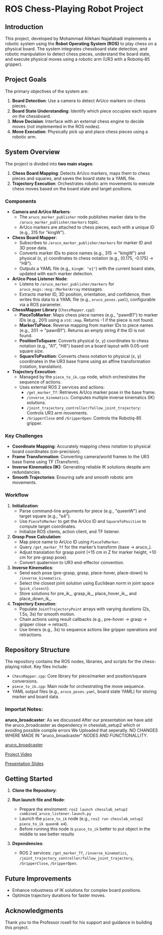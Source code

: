 # ROS Chess-Playing Robot Project

## Introduction
This project, developed by Mohammad Alikhani Najafabadi implements a robotic system using the **Robot Operating System (ROS)** to play chess on a physical board. The system integrates chessboard state detection, and robotic manipulation to detect chess pieces, understand the board state, and execute physical moves using a robotic arm (UR3 with a Robotiq-85 gripper).

## Project Goals
The primary objectives of the system are:
1. **Board Detection**: Use a camera to detect ArUco markers on chess pieces.
2. **Board State Understanding**: Identify which piece occupies each square on the chessboard.
3. **Move Decision**: Interface with an external chess engine to decide moves (not implemented in the ROS nodes).
4. **Move Execution**: Physically pick up and place chess pieces using a robotic arm.

## System Overview
The project is divided into **two main stages**:
1. **Chess Board Mapping**: Detects ArUco markers, maps them to chess pieces and squares, and saves the board state to a YAML file.
2. **Trajectory Execution**: Orchestrates robotic arm movements to execute chess moves based on the board state and target positions.

### Components
- **Camera and ArUco Markers**:
  - The `aruco_marker_publisher` node publishes marker data to the `/aruco_marker_publisher/markers` topic.
  - ArUco markers are attached to chess pieces, each with a unique ID (e.g., 315 for "kingW").
- **Chess Board Mapper**:
  - Subscribes to `/aruco_marker_publisher/markers` for marker ID and 3D pose data.
  - Converts marker IDs to piece names (e.g., 315 → "kingW") and physical (x, y) coordinates to chess notation (e.g., (0.175, -0.175) → "H8").
  - Outputs a YAML file (e.g., `kingW: "e1"`) with the current board state, updated with each marker detection.
- **ArUco Pose Listener Node**:
  - Listens to `/aruco_marker_publisher/markers` for `aruco_msgs::msg::MarkerArray` messages.
  - Extracts marker ID, 3D position, orientation, and confidence, then writes this data to a YAML file (e.g., `aruco_poses.yaml`), configurable via a ROS parameter.
- **ChessMapper Library** (`ChessMapper.cpp`):
  - **PieceToMarker**: Maps chess piece names (e.g., "pawnB1") to marker IDs (e.g., 201) using a `std::map`. Returns -1 if the piece is not found.
  - **MarkerToPiece**: Reverse mapping from marker IDs to piece names (e.g., 201 → "pawnB1"). Returns an empty string if the ID is not found.
  - **PositionToSquare**: Converts physical (x, y) coordinates to chess notation (e.g., "A1", "H8") based on a board layout with 0.05-unit square size.
  - **SquareToPosition**: Converts chess notation to physical (x, y) coordinates in the UR3 base frame using an affine transformation (rotation, translation).
- **Trajectory Execution**:
  - Managed by the `piece_to_ik.cpp` node, which orchestrates the sequence of actions.
  - Uses external ROS 2 services and actions:
    - `/get_marker_Tf`: Retrieves ArUco marker pose in the base frame.
    - `/inverse_kinematics`: Computes multiple inverse kinematics (IK) solutions.
    - `/joint_trajectory_controller/follow_joint_trajectory`: Controls UR3 arm movements.
    - `/GripperClose` and `/GripperOpen`: Controls the Robotiq-85 gripper.

### Key Challenges
- **Coordinate Mapping**: Accurately mapping chess notation to physical board coordinates (cm-precision).
- **Frame Transformation**: Converting camera/world frames to the UR3 base frame using TF (Transform).
- **Inverse Kinematics (IK)**: Generating reliable IK solutions despite arm redundancies.
- **Smooth Trajectories**: Ensuring safe and smooth robotic arm movements.

### Workflow
1. **Initialization**:
   - Parse command-line arguments for piece (e.g., "queenW") and target square (e.g., "e4").
   - Use `PieceToMarker` to get the ArUco ID and `SquareToPosition` to compute target coordinates.
   - Initialize ROS clients, action client, and TF listener.
2. **Grasp Pose Calculation**:
   - Map piece name to ArUco ID using `PieceToMarker`.
   - Query `/get_marker_Tf` for the marker’s transform (base → aruco_<id>).
   - Adjust translation for grasp point (+15 cm in Z for marker height, +10 cm for pre-grasp pose).
   - Convert quaternion to UR3 end-effector convention.
3. **Inverse Kinematics**:
   - Send each pose (pre-grasp, grasp, place-hover, place-down) to `/inverse_kinematics`.
   - Select the closest joint solution using Euclidean norm in joint space (`pick_closest`).
   - Store solutions for pre_ik_, grasp_ik_, place_hover_ik_, and place_down_ik_.
4. **Trajectory Execution**:
   - Populate `JointTrajectoryPoint` arrays with varying durations (2s, 1.5s, 3s) for smooth motion.
   - Chain actions using result callbacks (e.g., pre-hover → grasp → gripper close → retract).
   - Use timers (e.g., 3s) to sequence actions like gripper operations and retractions.

## Repository Structure
The repository contains the ROS nodes, libraries, and scripts for the chess-playing robot. Key files include:
- `ChessMapper.cpp`: Core library for piece/marker and position/square conversions.
- `piece_to_ik.cpp`: Main node for orchestrating the move sequence.
- YAML output files (e.g., `aruco_poses.yaml`, board state YAML) for storing marker and board data.



### Importat Notes:
**aruco_broadcaster**: As we discussed After our presentation we have add the aruco_broadcaster as dependency in chesslab_setup2 which or avoiding possible compile errors We Uploaded that seperatly. NO CHANGES WHERE MADE IN "aruco_broadcaster" NODES AND FUNCTIONALLITY.

[aruco_broadcaster](https://drive.google.com/file/d/1537hm3XQs6YSUC_E06nzRHWWZKO6eu-X/view?usp=sharing)

[Project Video](https://drive.google.com/file/d/1cb08yu_hgBxhSI6n_dHF99slnW_3weM7/view?usp=sharing)

[Presentation Slides](https://docs.google.com/presentation/d/1Qv62SCNRYO8K9R3q-SKJjQc3z_lkAdFHY56AeW1iGN8/edit?usp=sharing)
## Getting Started
1. **Clone the Repository**:
  
3. **Run launch file and Node**:
   - Prepare the enviroment: `ros2 launch chesslab_setup2 combined_aruco_listener.launch.py` 
   - Launch the `piece_to_ik` node (e.g., `ros2 run chesslab_setup2 piece_to_ik queenB e4`).
   - Before runinng this node is `piece_to_ik` better to put object in the middle to see better results
4. **Dependencies**:
   - ROS 2 services: `/get_marker_Tf`, `/inverse_kinematics`, `/joint_trajectory_controller/follow_joint_trajectory`, `/GripperClose`, `/GripperOpen`.


## Future Improvements
- Enhance robustness of IK solutions for complex board positions.
- Optimize trajectory durations for faster moves.


## Acknowledgments
Thank you to the Professor rosell for his support and guidance in building this project.
